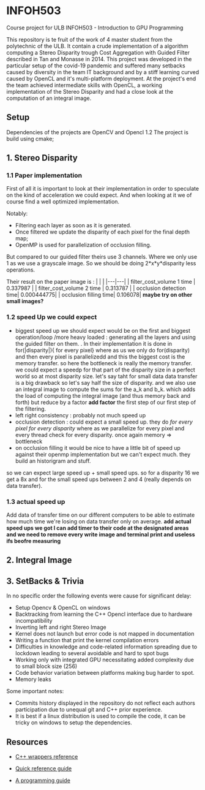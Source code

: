# INFOH503
Course project for ULB INFOH503 - Introduction to GPU Programming

This repository is te fruit of the work of 4 master student from the polytechnic of the ULB.
It contain a crude implementation of a algorithm computing a Stereo Disparity trough Cost Aggregation with Guided Filter described in Tan and Monasse in 2014.
This project was developed in the particular setup of the covid-19 pandemic and suffered many setbacks caused by diversity in the team IT background and by a stiff learning curved caused by OpenCL and it's multi-platform deployment.
At the project's end the team achieved intermediate skills with OpenCL, a working implementation of the Stereo Disparity and had a close look at the computation of an integral image.

## Setup 

Dependencies of the projects are OpenCV and Opencl 1.2
The project is build using cmake;




## 1. Stereo Disparity
### 1.1 Paper implementation
First of all it is important to look at their implementation in order to speculate on the kind of acceleration we could expect. And when looking at it we of course find a well optimized implementation.

Notably:
- Filtering each layer as soon as it is generated.
- Once filtered  we update the disparity of each pixel for the final depth map;
- OpenMP is used for parallelization of occlusion filling.

But compared to our guided filter theirs use 3 channels. Where we only use 1 as we use a grayscale image. So we should be doing 2\*x\*y\*disparity less operations.

Their result on the paper image is :
|   |   |
|---|---|
| filter_cost_volume 1 time  |  0.337987 | 
| filter_cost_volume 2 time |  0.313787 | 
| occlusion detection time|  0.000444775|
| occlusion filling time| 0.106078|
**maybe try on other small images?**
### 1.2 speed Up we could expect

- biggest speed up we should expect would be on the first and biggest operation/loop /more heavy loaded : generating all the layers and using the guided filter on them. . In their implementation it is done in 
 for(|disparity|){ for every pixel} where as us we only do for(disparity) and then every pixel is parallelizedd and this the biggest cost is the memory transfer. 
 so here the bottleneck is really the memory transfer. we could expect a speedp for that part of the disparity size in a perfect world so at most disparity size. let's say taht for small data data transfer is a big drawback so let's say half the size of disparity. 
 and we also use an integral image to compute the sums for the a_k and b_k. which adds the load of computing the integral image (and thus memory back and forth) but reduce by a factor **add factor**  the first step of our first step of the filtering.
 - left right consistency : probably not much speed up
 - occlusion detection : could expect a small speed up. they do *for every pixel for every disparity* where as we parallelize for every pixel and every thread check for every disparity. once again memory  => bottleneck
 - on occlusion filling it would be nice to have a little bit of speed up against their openmp implementation but we can't expect much. they build an historigram and stuff.

 so we can expect large speed up + small speed ups.
 so for a disparity 16 we get a 8x and for the small speed ups between 2 and 4 (really depends on data transfer).
### 1.3 actual speed up
Add data of transfer time on our different computers to be able to estimate how much time we're losing on data transfer only on average. 
**add actual speed ups we got I can add timer to their code at the designated areas and we need to remove every write image and terminal print and useless ifs beofre measuring**

## 2. Integral Image
  
## 3. SetBacks & Trivia

In no specific order the following events were cause for significant delay:

- Setup Opencv & OpenCL on windows
- Backtracking from learning the C++ Opencl interface due to hardware incompatibility
- Inverting left and right Stereo Image
- Kernel does not launch but error code is not mapped in documentation
- Writing a function that print the kernel compilation errors
- Difficulties in knowledge and code-related information spreading due to lockdown leading to several avoidable and hard to spot bugs
- Working only with integrated GPU necessitating added complexity due to small block size (256) 
- Code behavior variation between platforms making bug harder to spot.
- Memory leaks


Some important notes:

- Commits history displayed in the repository do not reflect each authors participation due to unequal git and C++ prior experience.
- It is best if a linux distribution is used to compile the code, it can be tricky on windows to setup the dependencies.



## Resources

- [C++ wrappers reference](https://github.khronos.org/OpenCL-CLHPP/)

- [Quick reference guide](https://www.khronos.org/registry/OpenCL/sdk/2.1/docs/OpenCL-2.1-refcard.pdf)

- [A programming guide](https://rocm-documentation.readthedocs.io/en/latest/Programming_Guides/Opencl-programming-guide.html#programming-model)


